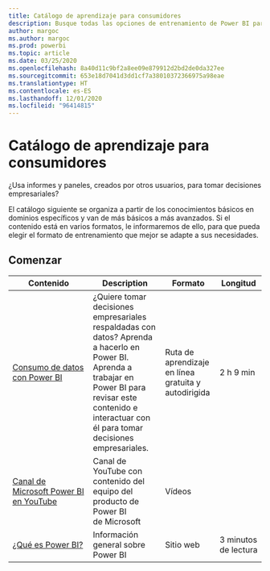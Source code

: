 ```yaml
---
title: Catálogo de aprendizaje para consumidores
description: Busque todas las opciones de entrenamiento de Power BI para los consumidores que usan informes y paneles, de la más básico a la más avanzada.
author: margoc
ms.author: margoc
ms.prod: powerbi
ms.topic: article
ms.date: 03/25/2020
ms.openlocfilehash: 8a40d11c9bf2a8ee09e879912d2bd2de0da327ee
ms.sourcegitcommit: 653e18d7041d3dd1cf7a38010372366975a98eae
ms.translationtype: HT
ms.contentlocale: es-ES
ms.lasthandoff: 12/01/2020
ms.locfileid: "96414815"
---
```

# <a name="consumers-learning-catalog"></a>Catálogo de aprendizaje para consumidores

¿Usa informes y paneles, creados por otros usuarios, para tomar decisiones empresariales? 

El catálogo siguiente se organiza a partir de los conocimientos básicos en dominios específicos y van de más básicos a más avanzados. Si el contenido está en varios formatos, le informaremos de ello, para que pueda elegir el formato de entrenamiento que mejor se adapte a sus necesidades.

## <a name="get-started"></a>Comenzar<a name="get-started"></a>
| Contenido  | Description  | Formato| Longitud  |
|--------------------------------------------------------------------------------------------------|-----------------------------------------------------------------------------------------------------------------------------------------------------------------------------------------|---------------------------------------|-------------------|
| [Consumo de datos con Power BI](/learn/paths/consume-data-with-power-bi/) | ¿Quiere tomar decisiones empresariales respaldadas con datos? Aprenda a hacerlo en Power BI. Aprenda a trabajar en Power BI para revisar este contenido e interactuar con él para tomar decisiones empresariales. | Ruta de aprendizaje en línea gratuita y autodirigida | 2 h 9 min  |
| [Canal de Microsoft Power BI en YouTube](https://www.youtube.com/user/mspowerbi/videos) | Canal de YouTube con contenido del equipo del producto de Power BI de Microsoft  | Vídeos  |            |
| [¿Qué es Power BI?](../fundamentals/power-bi-overview.md) | Información general sobre Power BI | Sitio web  | 3 minutos de lectura |
